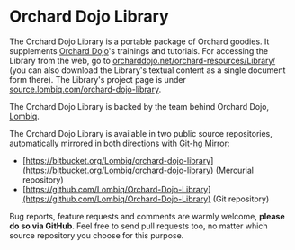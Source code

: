 # Orchard Dojo Library



The Orchard Dojo Library is a portable package of Orchard goodies. It supplements [Orchard Dojo](http://orcharddojo.net)'s trainings and tutorials. For accessing the Library from the web, go to [orcharddojo.net/orchard-resources/Library/](http://orcharddojo.net/orchard-resources/Library/) (you can also download the Library's textual content as a single document form there). The Library's project page is under [source.lombiq.com/orchard-dojo-library](http://source.lombiq.com/orchard-dojo-library).

The Orchard Dojo Library is backed by the team behind Orchard Dojo, [Lombiq](http://lombiq.com).

The Orchard Dojo Library is available in two public source repositories, automatically mirrored in both directions with [Git-hg Mirror](https://githgmirror.com):

- [https://bitbucket.org/Lombiq/orchard-dojo-library](https://bitbucket.org/Lombiq/orchard-dojo-library) (Mercurial repository)
- [https://github.com/Lombiq/Orchard-Dojo-Library](https://github.com/Lombiq/Orchard-Dojo-Library) (Git repository)

Bug reports, feature requests and comments are warmly welcome, **please do so via GitHub**. Feel free to send pull requests too, no matter which source repository you choose for this purpose.
